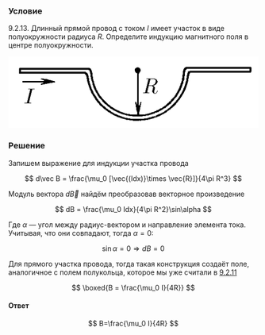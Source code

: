 ###  Условие

$9.2.13.$ Длинный прямой провод с током $I$ имеет участок в виде полуокружности радиуса $R$. Определите индукцию магнитного поля в центре полуокружности.

![ К задаче $9.2.13$ |514x147, 39%](../../img/9.2.13/statement.png)

### Решение

Запишем выражение для индукции участка провода

$$
d\vec B = \frac{\mu_0 [\vec{(Idx)}\times \vec{R}]}{4\pi R^3}
$$

Модуль вектора $d\vec B$ найдём преобразовав векторное произведение

$$
dB = \frac{\mu_0 Idx}{4\pi R^2}\sin\alpha
$$

Где $\alpha$ — угол между радиус-вектором и направление элемента тока. Учитывая, что они совпадают, тогда $\alpha = 0$:

$$
\sin\alpha = 0\Rightarrow dB = 0
$$

Для прямого участка провода, тогда такая конструкция создаёт поле, аналогичное с полем полукольца, которое мы уже считали в [9.2.11](../9.2.11)

$$
\boxed{B = \frac{\mu_0 I}{4R}}
$$

#### Ответ

$$
B=\frac{\mu_0 I}{4R}
$$